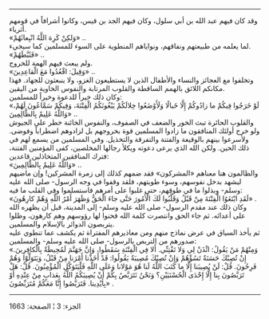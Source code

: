 ------------------------------------------------------------------------

وقد كان فيهم عبد الله بن أبي سلول، وكان فيهم الجد بن قيس، وكانوا أشرافاً
في قومهم أثرياء.  
«وَلكِنْ كَرِهَ اللَّهُ انْبِعاثَهُمْ» ..  
لما يعلمه من طبيعتهم ونفاقهم، ونواياهم المنطوية على السوء للمسلمين كما
سيجيء.  
«فَثَبَّطَهُمْ» ..  
ولم يبعث فيهم الهمة للخروج.  
«وَقِيلَ: اقْعُدُوا مَعَ الْقاعِدِينَ» ..  
وتخلفوا مع العجائز والنساء والأطفال الذين لا يستطيعون الغزو، ولا ينبعثون
للجهاد. فهذا مكانكم اللائق بالهمم الساقطة والقلوب المرتابة والنفوس
الخاوية من اليقين.  
وكان ذلك خيراً للدعوة وخيراً للمسلمين:  
«لَوْ خَرَجُوا فِيكُمْ ما زادُوكُمْ إِلَّا خَبالًا وَلَأَوْضَعُوا خِلالَكُمْ يَبْغُونَكُمُ الْفِتْنَةَ، وَفِيكُمْ
سَمَّاعُونَ لَهُمْ، وَاللَّهُ عَلِيمٌ بِالظَّالِمِينَ» ..  
والقلوب الحائرة تبث الخور والضعف في الصفوف، والنفوس الخائنة خطر على
الجيوش ولو خرج أولئك المنافقون ما زادوا المسلمين قوة بخروجهم بل لزادوهم
اضطراباً وفوضى. ولأسرعوا بينهم بالوقيعة والفتنة والتفرقة والتخذيل. وفي
المسلمين من يسمع لهم في ذلك الحين. ولكن الله الذي يرعى دعوته ويكلأ
رجالها المخلصين، كفى المؤمنين الفتنة، فترك المنافقين المتخاذلين
قاعدين:  
«وَاللَّهُ عَلِيمٌ بِالظَّالِمِينَ» ..  
والظالمون هنا معناهم «المشركون» فقد ضمهم كذلك إلى زمرة المشركين! وإن
ماضيهم ليشهد بدخل نفوسهم، وسوء طويتهم، فلقد وقفوا في وجه الرسول- صلى
الله عليه وسلم- وبذلوا ما في طوقهم، حتى غلبوا على أمرهم فاستسلموا وفي
القلب ما فيه:  
«لَقَدِ ابْتَغَوُا الْفِتْنَةَ مِنْ قَبْلُ وَقَلَّبُوا لَكَ الْأُمُورَ حَتَّى جاءَ الْحَقُّ وَظَهَرَ أَمْرُ اللَّهِ
وَهُمْ كارِهُونَ» .  
وكان ذلك عند مقدم الرسول- صلى الله عليه وسلم- إلى المدينة، قبل أن يظهره
الله على أعدائه. ثم جاء الحق وانتصرت كلمة الله فحنوا لها رؤوسهم وهم
كارهون، وظلوا يتربصون الدوائر بالإسلام والمسلمين.  
ثم يأخذ السياق في عرض نماذج منهم ومن معاذيرهم المفتراة ثم يكشف عما تنطوي
عليه صدورهم من التربص بالرسول- صلى الله عليه وسلم- والمسلمين:  
«وَمِنْهُمْ مَنْ يَقُولُ: ائْذَنْ لِي وَلا تَفْتِنِّي. أَلا فِي الْفِتْنَةِ سَقَطُوا، وَإِنَّ جَهَنَّمَ لَمُحِيطَةٌ
بِالْكافِرِينَ. إِنْ تُصِبْكَ حَسَنَةٌ تَسُؤْهُمْ وَإِنْ تُصِبْكَ مُصِيبَةٌ يَقُولُوا: قَدْ أَخَذْنا أَمْرَنا مِنْ
قَبْلُ، وَيَتَوَلَّوْا وَهُمْ فَرِحُونَ. قُلْ: لَنْ يُصِيبَنا إِلَّا ما كَتَبَ اللَّهُ لَنا هُوَ مَوْلانا وَعَلَى
اللَّهِ فَلْيَتَوَكَّلِ الْمُؤْمِنُونَ. قُلْ: هَلْ تَرَبَّصُونَ بِنا إِلَّا إِحْدَى الْحُسْنَيَيْنِ؟ وَنَحْنُ نَتَرَبَّصُ
بِكُمْ أَنْ يُصِيبَكُمُ اللَّهُ بِعَذابٍ مِنْ عِنْدِهِ أَوْ بِأَيْدِينا. فَتَرَبَّصُوا إِنَّا مَعَكُمْ مُتَرَبِّصُونَ» .

------------------------------------------------------------------------

الجزء: 3 ¦ الصفحة: 1663
